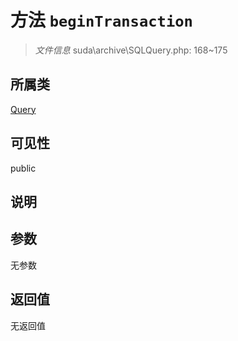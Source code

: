 # 方法 `beginTransaction`

> *文件信息* suda\archive\SQLQuery.php: 168~175

## 所属类 

[Query](../Query.md)

## 可见性

public

## 说明



## 参数


无参数


## 返回值

无返回值

